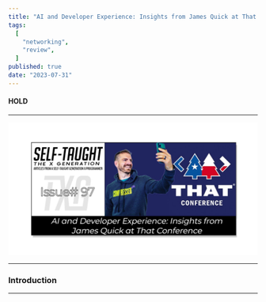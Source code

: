 ```yaml
---
title: "AI and Developer Experience: Insights from James Quick at That Conference"
tags:
  [
    "networking",
    "review",
  ]
published: true
date: "2023-07-31"
---
```


#### HOLD
---

![TN-TXG-97](img/07-31-2023/TN-TXG-97.jpg)

---

### Introduction

---
